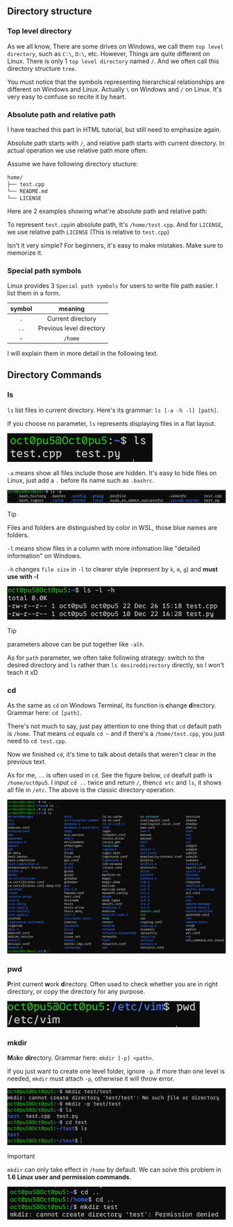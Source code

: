 ## Directory structure
### Top level directory
As we all know, There are some drives on Windows, we call them `top level directory`, such as `C:\`, `D:\`, etc. However, Things are quite different on Linux. There is only 1 `top level directory` named `/`. And we often call this directory structure `tree`.

You must notice that the symbols representing hierarchical relationships are different on Windows and Linux. Actually `\` on Windows and `/` on Linux. It's very easy to confuse so recite it by heart.

### Absolute path and relative path
I have teached this part in HTML tutorial, but still need to emphasize again.

Absolute path starts with `/`, and relative path starts with current directory. In actual operation we use relative path more often.

Assume we have following directory stucture:

```
home/
├── test.cpp
└── README.md
└── LICENSE
```

Here are 2 examples showing what're absolute path and relative path:

To represent `test.cpp`in absolute path, It's `/home/test.cpp`.
And for `LICENSE`, we use relative path `LICENSE` (This is relative to `test.cpp`)

Isn't it very simple? For beginners, it's easy to make mistakes. Make sure to memorize it.

### Special path symbols
Linux provides 3 `Special path symbols` for users to write file path easier. I list them in a form.

| symbol |         meaning          |
| :----: | :----------------------: |
|  `.`   |    Current directory     |
|  `..`  | Previous level directory |
|  `~`   |         `/home`          |

I will explain them in more detail in the following text.

## Directory Commands
### ls
`ls` list files in current directory. Here's its grammar: `ls [-a -h -l] [path]`.

If you choose no parameter, `ls` represents displaying files in a flat layout.

![](/assets/Linux/5%20Linux%20directory%20structure%20and%20command/1.png)

`-a` means show all files include those are hidden. It's easy to hide files on Linux, just add a `.` before its name such as `.bashrc`.

![](/assets/Linux/5%20Linux%20directory%20structure%20and%20command/2.png)

>[!TIP] 
>Files and folders are distinguished by color in WSL, those blue names are folders.

`-l` means show files in a column with more infomation like "detailed information" on Windows.

`-h` changes `file size` in `-l` to clearer style (represent by `k`, `m`, `g`) and **must use with -l**

![](/assets/Linux/5%20Linux%20directory%20structure%20and%20command/3.png)

>[!TIP] 
>parameters above can be put together like `-alh`.

As for `path` parameter, we often take following strategy: switch to the desired directory and `ls` rather than `ls desireddirectory` directly, so I won't teach it xD

###  cd
As the same as `cd` on Windows Terminal, its function is **c**hange **d**irectory. Grammar here: `cd [path]`.

There's not much to say, just pay attention to one thing that `cd` default path is `/home`. That means `cd` equals  `cd ~`  and if there's a `/home/test.cpp`, you just need to  `cd test.cpp`.

Now we finished `cd`, it's time to talk about details that weren't clear in the previous text. 

As for me, `..` is often used in `cd`. See the figure below, `cd` deafult path is `/home/oct0pu5`. I input `cd ..` twice and return `/`, then`cd etc` and `ls`, it shows all file in `/etc`. The above is the classic directory operation.

![](/assets/Linux/5%20Linux%20directory%20structure%20and%20command/4.png)

### pwd
**P**rint current **w**ork **d**irectory. Often used to check whether you are in right directory, or copy the directory for any purpose.

![](/assets/Linux/5%20Linux%20directory%20structure%20and%20command/5.png)

### mkdir
**M**a**k**e **dir**ectory. Grammar here: `mkdir [-p] <path>`.

If you just want to create one level folder, ignore `-p`. If more than one level is needed, `mkdir` must attach `-p`, otherwise it will throw error.

![](/assets/Linux/5%20Linux%20directory%20structure%20and%20command/6.png)

 >[!IMPORTANT]
 >`mkdir` can only take effect in `/home` by default. We can solve this problem in **1.6 Linux user and permission commands**.
 
![](/assets/Linux/5%20Linux%20directory%20structure%20and%20command/7.png)
